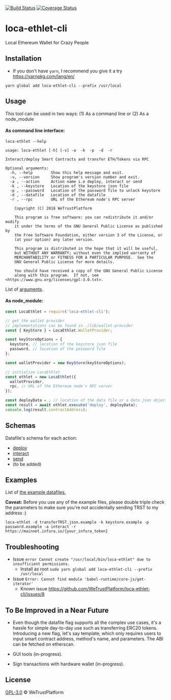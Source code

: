 [![Build Status](https://travis-ci.org/WeTrustPlatform/loca-ethlet-cli.svg?branch=master)](https://travis-ci.org/WeTrustPlatform/loca-ethlet-cli)
[![Coverage Status](https://coveralls.io/repos/github/WeTrustPlatform/loca-ethlet-cli/badge.svg?branch=master)](https://coveralls.io/github/WeTrustPlatform/loca-ethlet-cli?branch=master)

# loca-ethlet-cli

Local Ethereum Wallet for Crazy People


## Installation

- If you don't have `yarn`, I recommend you give it a try https://yarnpkg.com/lang/en/
```
yarn global add loca-ethlet-cli --prefix /usr/local
```

## Usage

This tool can be used in two ways: (1) As a command line or (2) As a node_module

#### As command line interface:

```
loca-ethlet --help

usage: loca-ethlet [-h] [-v] -a  -k  -p  -d  -r

Interact/deploy Smart Contracts and transfer ETH/Tokens via RPC

Optional arguments:
  -h, --help        Show this help message and exit.
  -v, --version     Show program's version number and exit.
  -a , --action     Action name i.e deploy, interact or send
  -k , --keystore   Location of the keystore json file
  -p , --password   Location of the password file to unlock keystore
  -d , --datafile   Location of the datafile
  -r , --rpc        URL of the Ethereum node's RPC server

    Copyright (C) 2018 WeTrustPlatform

    This program is free software: you can redistribute it and/or modify
    it under the terms of the GNU General Public License as published by
    the Free Software Foundation, either version 3 of the License, or
    (at your option) any later version.

    This program is distributed in the hope that it will be useful,
    but WITHOUT ANY WARRANTY; without even the implied warranty of
    MERCHANTABILITY or FITNESS FOR A PARTICULAR PURPOSE.  See the
    GNU General Public License for more details.

    You should have received a copy of the GNU General Public License
    along with this program.  If not, see <https://www.gnu.org/licenses/gpl-3.0.txt>.
```

List of [arguments](https://github.com/WeTrustPlatform/loca-ethlet-cli/blob/master/bin/index.js).


#### As node_module:

```javascript
const LocaEthlet = require('loca-ethlet-cli');

// get the wallet provider
// implementations can be found in ./lib/wallet-provider
const { KeyStore } = LocaEthlet.WalletProvider;

const keyStoreOptions = {
  keystore, // location of the keystore json file
  password, // location of the password file
};

const walletProvider = new KeyStore(keyStoreOptions);

// initialize LocaEthlet
const ethlet = new LocaEthlet({
  walletProvider,
  rpc, // URL of the Ethereum node's RPC server
});

const deployData = ; // location of the data file or a data json object
const result = await ethlet.execute('deploy', deployData);
console.log(result.contractAddress);
```


## Schemas
Datafile's schema for each action:
- [deploy](https://github.com/WeTrustPlatform/loca-ethlet-cli/blob/master/schemas/deploy.json)
- [interact](https://github.com/WeTrustPlatform/loca-ethlet-cli/blob/master/schemas/interact.json)
- [send](https://github.com/WeTrustPlatform/loca-ethlet-cli/blob/master/schemas/send.json)
- (to be added)


## Examples
List of [the example datafiles.](https://github.com/WeTrustPlatform/loca-ethlet-cli/tree/master/data)

**Caveat:** Before you use any of the example files, please double triple check the parameters to make sure you're not accidentally sending TRST to my address :)

```
loca-ethlet -d transferTRST.json.example -k keystore.example -p password.example -a interact -r https://mainnet.infura.io/{your_infura_token}
```

## Troubleshooting
- Issue `error Cannot create "/usr/local/bin/loca-ethlet" due to insufficient permissions.`
  - Install as root `sudo yarn global add loca-ethlet-cli --prefix /usr/local`
- Issue `Error: Cannot find module 'babel-runtime/core-js/get-iterator'`
  - Known issue https://github.com/WeTrustPlatform/loca-ethlet-cli/issues/8


## To Be Improved in a Near Future
- Even though the datafile flag supports all the complex use cases, it's a hassle for simple day-to-day use such as transferring ERC20 tokens. Introducing a new flag, let's say template, which only requires users to input smart contract address, method's name, and parameters.  The ABI can be fetched on etherscan.

- GUI tools (in-progress).

- Sign transactions with hardware wallet (in-progress).


## License
[GPL-3.0](https://github.com/WeTrustPlatform/loca-ethlet-cli/blob/master/LICENSE) &copy; WeTrustPlatform
